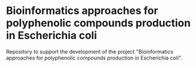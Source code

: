 # Bioinformatics approaches for polyphenolic compounds production in Escherichia coli
Repository to support the development of the project "Bioinformatics approaches for polyphenolic compounds production in Escherichia coli".

